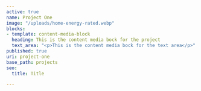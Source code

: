 ```yaml
---
active: true
name: Project One
image: "/uploads/home-energy-rated.webp"
blocks:
- template: content-media-block
  heading: This is the content media bock for the project
  text_area: "<p>This is the content media bock for the text area</p>"
published: true
uri: project-one
base_path: projects
seo:
  title: Title

---
```

